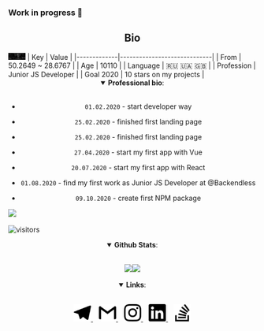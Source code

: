 ### Work in progress 👋
<h2 align="center">Bio</h2>
<img src="assets/banner.png" width="35px" alt="Banner"/>
| Key         | Value                       |
|-------------|-----------------------------|
|  From       |     50.2649 ~ 28.6767       |
|  Age        |           10110             |
| Language    |        🇷🇺  🇺🇦  🇬🇧           |
| Profession  |  Junior JS Developer        |
| Goal 2020   |  10 stars on my projects    |

<details open align="center">
  <summary><b>Professional bio</b>:</summary>
  <br>
  
- `01.02.2020` - start developer way

- `25.02.2020` - finished first landing page

- `25.02.2020` - finished first landing page

- `27.04.2020` - start my first app with Vue

- `20.07.2020` - start my first app with React

- `01.08.2020` - find my first work as Junior JS Developer at @Backendless

- `09.10.2020` - create first NPM package

</details>


<img src="https://www.codewars.com/users/Sicely/badges/large"/> 

![visitors](httpsvisitor-badge.laobi.icu/badge?page_id=v-excelsior.v-excelsior) 


<details open align="center">
  <summary><b>Github Stats</b>:</summary>
  <br>
  <p align="center"><img src = "https://github-readme-stats.vercel.app/api?username=v-excelsior&show_icons=true&theme=tokyonight&line_height=27"><img src = "https://github-readme-stats.vercel.app/api/top-langs/?username=v-excelsior&hide=scss,html&theme=tokyonight"></p>
</details>

<details open align="center">
  <summary><b>Links</b>:</summary>
  <br>
  <p align="center">
   <a href="t.me/v_excelsior" target="_blank" aria-label="Dima's Telegram">
    <img src="assets/telegram.svg" width="35px" alt="Dima's telegram"/>
   </a>
   &nbsp;&nbsp;
   <a href="mailto:vakyla98@gmail.com" target="_blank" aria-label="Dima's mailto">
    <img src="assets/gmail.svg" width="35px" alt="Dima's mailto"/>
   </a>
   &nbsp;&nbsp;
   <a href="https://www.instagram.com/v_excelsior/" target="_blank" aria-label="Dima's Instagram">
    <img src="assets/instagram.svg" width="35px" alt="Dima's Instagram"/>
   </a>
   &nbsp;&nbsp;
   <a href="https://www.linkedin.com/in/dmytro-vakuliuk-3971451a6/" target="_blank" aria-label="Dima's LinkedIn">
    <img src="assets/linkedin.svg" width="35px" alt="Dima's LinkedIn"/>
   </a>
   &nbsp;&nbsp;
   <a href="https://stackoverflow.com/users/13216414/dima-vak/" target="_blank" aria-label="Dima's SO">
    <img src="assets/stackoverflow.svg" width="35px" alt="Dima's SO"/>
   </a>
 </p>
</details>

<!--
**v-excelsior/v-excelsior** is a ✨ _special_ ✨ repository because its `README.md` (this file) appears on your GitHub profile.

Here are some ideas to get you started:

- 🔭 I’m currently working on ...
- 🌱 I’m currently learning ...
- 👯 I’m looking to collaborate on ...
- 🤔 I’m looking for help with ...
- 💬 Ask me about ...
- 📫 How to reach me: ...
- 😄 Pronouns: ...
- ⚡ Fun fact: ...
-->
